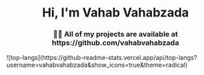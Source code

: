 <h1 align="center">Hi, I'm Vahab Vahabzada</h1>
<h3 align="center">👨‍💻 All of my projects are available at https://github.com/vahabvahabzada</h3>
![top-langs](https://github-readme-stats.vercel.app/api/top-langs?username=vahabvahabzada&show_icons=true&theme=radical)
